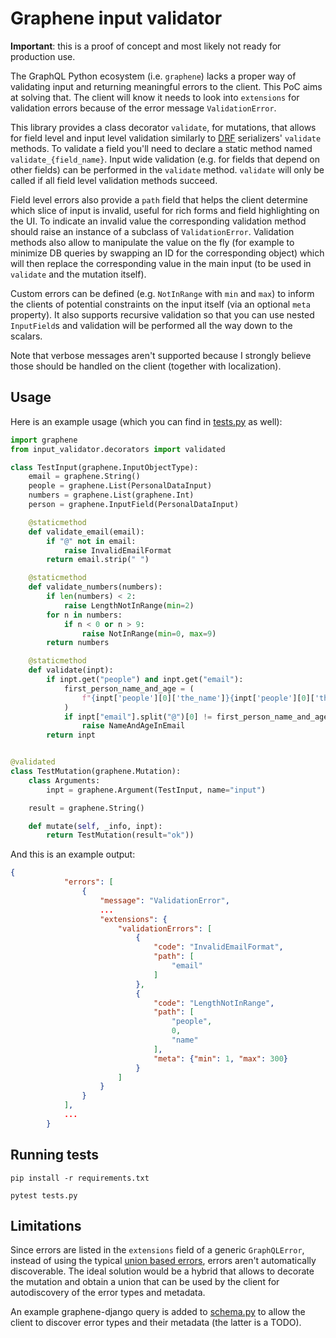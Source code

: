 # Graphene input validator

**Important**: this is a proof of concept and most likely not ready for production use.

The GraphQL Python ecosystem (i.e. `graphene`) lacks a proper way of validating input and returning meaningful errors to the client. This PoC aims at solving that. The client will know it needs to look into `extensions` for validation errors because of the error message `ValidationError`.

This library provides a class decorator `validate`, for mutations, that allows for field level and input level validation similarly to [DRF](https://www.django-rest-framework.org/) serializers' `validate` methods. To validate a field you'll need to declare a static method named `validate_{field_name}`. Input wide validation (e.g. for fields that depend on other fields) can be performed in the `validate` method. `validate` will only be called if all field level validation methods succeed.

Field level errors also provide a `path` field that helps the client determine which slice of input is invalid, useful for rich forms and field highlighting on the UI. To indicate an invalid value the corresponding validation method should raise an instance of a subclass of `ValidationError`. Validation methods also allow to manipulate the value on the fly (for example to minimize DB queries by swapping an ID for the corresponding object) which will then replace the corresponding value in the main input (to be used in `validate` and the mutation itself).

Custom errors can be defined (e.g. `NotInRange` with `min` and `max`) to inform the clients of potential constraints on the input itself (via an optional `meta` property). It also supports recursive validation so that you can use nested `InputField`s and validation will be performed all the way down to the scalars.

Note that verbose messages aren't supported because I strongly believe those should be handled on the client (together with localization).

## Usage

Here is an example usage (which you can find in [tests.py](tests.py) as well):

```python
import graphene
from input_validator.decorators import validated

class TestInput(graphene.InputObjectType):
    email = graphene.String()
    people = graphene.List(PersonalDataInput)
    numbers = graphene.List(graphene.Int)
    person = graphene.InputField(PersonalDataInput)

    @staticmethod
    def validate_email(email):
        if "@" not in email:
            raise InvalidEmailFormat
        return email.strip(" ")

    @staticmethod
    def validate_numbers(numbers):
        if len(numbers) < 2:
            raise LengthNotInRange(min=2)
        for n in numbers:
            if n < 0 or n > 9:
                raise NotInRange(min=0, max=9)
        return numbers

    @staticmethod
    def validate(inpt):
        if inpt.get("people") and inpt.get("email"):
            first_person_name_and_age = (
                f"{inpt['people'][0]['the_name']}{inpt['people'][0]['the_age']}"
            )
            if inpt["email"].split("@")[0] != first_person_name_and_age:
                raise NameAndAgeInEmail
        return inpt


@validated
class TestMutation(graphene.Mutation):
    class Arguments:
        inpt = graphene.Argument(TestInput, name="input")

    result = graphene.String()

    def mutate(self, _info, inpt):
        return TestMutation(result="ok"))
```

And this is an example output:

```json
{
            "errors": [
                {
                    "message": "ValidationError",
                    ...
                    "extensions": {
                        "validationErrors": [
                            {
                                "code": "InvalidEmailFormat",
                                "path": [
                                    "email"
                                ]
                            },
                            {
                                "code": "LengthNotInRange",
                                "path": [
                                    "people",
                                    0,
                                    "name"
                                ],
                                "meta": {"min": 1, "max": 300}
                            }
                        ]
                    }
                }
            ],
            ...
        }
```

## Running tests

`pip install -r requirements.txt`

`pytest tests.py`

## Limitations

Since errors are listed in the `extensions` field of a generic `GraphQLError`, instead of using the typical [union based errors](https://blog.logrocket.com/handling-graphql-errors-like-a-champ-with-unions-and-interfaces/), errors aren't automatically discoverable. The ideal solution would be a hybrid that allows to decorate the mutation and obtain a union that can be used by the client for autodiscovery of the error types and metadata.

An example graphene-django query is added to [schema.py](input_validator/schema.py) to allow the client to discover error types and their metadata (the latter is a TODO).
